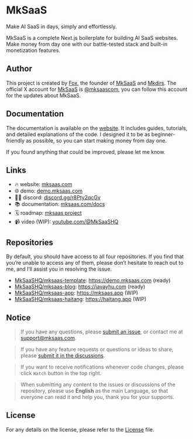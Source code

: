 # MkSaaS

Make AI SaaS in days, simply and effortlessly.

MkSaaS is a complete Next.js boilerplate for building AI SaaS websites. Make money from day one with our battle-tested stack and built-in monetization features.

## Author

This project is created by [Fox](https://x.com/indie_maker_fox), the founder of [MkSaaS](https://mksaas.com) and [Mkdirs](https://mkdirs.com). The official X account for [MkSaaS](https://mksaas.com) is [@mksaascom](https://x.com/mksaascom), you can follow this account for the updates about MkSaaS.

## Documentation

The documentation is available on the [website](https://mksaas.com/docs). It includes guides, tutorials, and detailed explanations of the code. I designed it to be as beginner-friendly as possible, so you can start making money from day one.

If you found anything that could be improved, please let me know.

## Links

- 🔥 website: [mksaas.com](https://mksaas.com)
- 🌐 demo: [demo.mksaas.com](https://demo.mksaas.com)
- 👨‍💻 discord: [discord.gg/r8Pty2qcGv](https://discord.gg/r8Pty2qcGv)
- 📚 documentation: [mksaas.com/docs](https://mksaas.com/docs)
- 🗓️ roadmap: [mksaas project](https://github.com/orgs/MkSaaSHQ/projects/1)
- 📹 video (WIP): [youtube.com/@MkSaaSHQ](https://www.youtube.com/@MkSaaSHQ)

## Repositories

By default, you should have access to all four repositories. If you find that you’re unable to access any of them, please don’t hesitate to reach out to me, and I’ll assist you in resolving the issue.

- [MkSaaSHQ/mksaas-template](https://github.com/MkSaaSHQ/mksaas-template): https://demo.mksaas.com (ready)
- [MkSaaSHQ/mksaas-blog](https://github.com/MkSaaSHQ/mksaas-blog): https://javayhu.com (ready)
- [MkSaaSHQ/mksaas-app](https://github.com/MkSaaSHQ/mksaas-app): https://mksaas.app (WIP)
- [MkSaaSHQ/mksaas-haitang](https://github.com/MkSaaSHQ/mksaas-haitang): https://haitang.app (WIP)

## Notice

> If you have any questions, please [submit an issue](https://github.com/MkSaaSHQ/mksaas-template/issues/new), or contact me at [support@mksaas.com](mailto:support@mksaas.com).

> If you have any feature requests or questions or ideas to share, please [submit it in the discussions](https://github.com/MkSaaSHQ/mksaas-template/discussions).

> If you want to receive notifications whenever code changes, please click `Watch` button in the top right.

> When submitting any content to the  issues or discussions of the repository, please use **English** as the main Language, so that everyone can read it and help you, thank you for your supports.

## License

For any details on the license, please refer to the [License](LICENSE) file.

